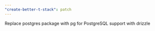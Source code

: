 ```yaml
---
"create-better-t-stack": patch
---
```


Replace postgres package with pg for PostgreSQL support with drizzle
